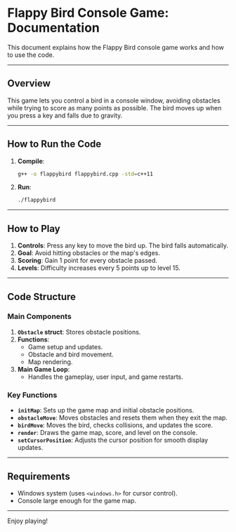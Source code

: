 # Flappy Bird Console Game: Documentation

This document explains how the Flappy Bird console game works and how to use the code.

---

## Overview

This game lets you control a bird in a console window, avoiding obstacles while trying to score as many points as possible. The bird moves up when you press a key and falls due to gravity.

---

## How to Run the Code

1. **Compile**:

   ```bash
   g++ -o flappybird flappybird.cpp -std=c++11
   ```

2. **Run**:
   ```bash
   ./flappybird
   ```

---

## How to Play

1. **Controls**: Press any key to move the bird up. The bird falls automatically.
2. **Goal**: Avoid hitting obstacles or the map's edges.
3. **Scoring**: Gain 1 point for every obstacle passed.
4. **Levels**: Difficulty increases every 5 points up to level 15.

---

## Code Structure

### Main Components

1. **`Obstacle` struct**: Stores obstacle positions.
2. **Functions**:
   - Game setup and updates.
   - Obstacle and bird movement.
   - Map rendering.
3. **Main Game Loop**:
   - Handles the gameplay, user input, and game restarts.

### Key Functions

- **`initMap`**: Sets up the game map and initial obstacle positions.
- **`obstacleMove`**: Moves obstacles and resets them when they exit the map.
- **`birdMove`**: Moves the bird, checks collisions, and updates the score.
- **`render`**: Draws the game map, score, and level on the console.
- **`setCursorPosition`**: Adjusts the cursor position for smooth display updates.

---

## Requirements

- Windows system (uses `<windows.h>` for cursor control).
- Console large enough for the game map.

---

Enjoy playing!
